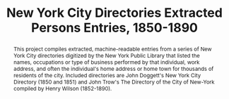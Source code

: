 ---
pid: directories
done: true
title: New York City Directories Extracted Persons Entries, 1850-1890
category: Other
tags:
- urban-humanities
- dataset
abstract: This project compiles extracted, machine-readable entries from a series
  of New York City directories digitized by the New York Public Library that listed
  the names, occupations or type of business performed by that individual, work address,
  and often the individual's home address or home town for thousands of residents
  of the city. Included directories are John Doggett's New York City Directory (1850
  and 1851) and John Trow's The Directory of the City of New-York compiled by Henry
  Wilson (1852-1890).
pis:
- wolf
link: https://archive.nyu.edu/handle/2451/61521
image: directories.jpg
original_img: https://iiif-prod.nypl.org/index.php?id=57275760&t=w
hero_image: "/media/projects/directories.jpg"
order: '032'
layout: project
---